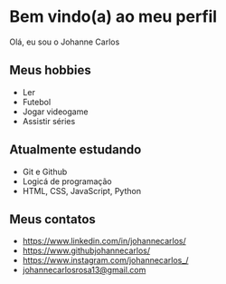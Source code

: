 # Bem vindo(a) ao meu perfil

Olá, eu sou o Johanne Carlos

## Meus hobbies

- Ler
- Futebol
- Jogar videogame
- Assistir séries

## Atualmente estudando

- Git e Github
- Logicá de programação
- HTML, CSS, JavaScript, Python

## Meus contatos

- https://www.linkedin.com/in/johannecarlos/
- https://www.githubjohannecarlos/
- https://www.instagram.com/johannecarlos_/
- johannecarlosrosa13@gmail.com
